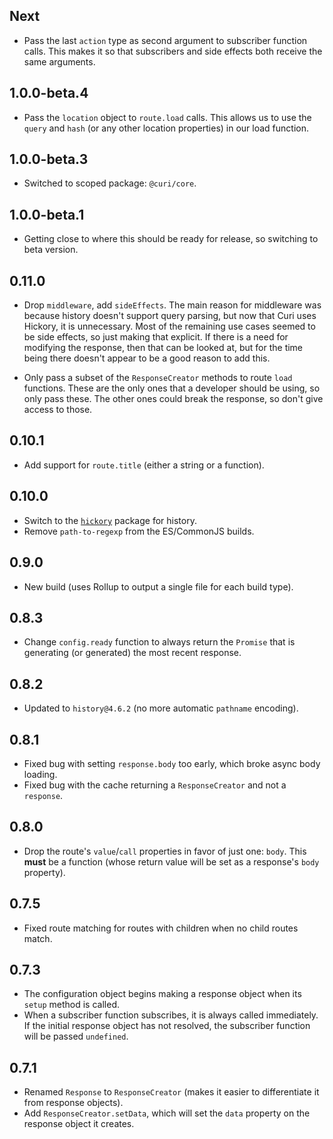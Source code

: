 ## Next

* Pass the last `action` type as second argument to subscriber function calls. This makes it so that subscribers and side effects both receive the same arguments.

## 1.0.0-beta.4

* Pass the `location` object to `route.load` calls. This allows us to use the `query` and `hash` (or any other location properties) in our load function.

## 1.0.0-beta.3

* Switched to scoped package: `@curi/core`.

## 1.0.0-beta.1

* Getting close to where this should be ready for release, so switching to beta version.

## 0.11.0

* Drop `middleware`, add `sideEffects`. The main reason for middleware was because history doesn't
support query parsing, but now that Curi uses Hickory, it is unnecessary. Most of the remaining use
cases seemed to be side effects, so just making that explicit. If there is a need for modifying the response, then that can be looked at, but for the time being there doesn't appear to be a good reason to add this.

* Only pass a subset of the `ResponseCreator` methods to route `load` functions. These are the only ones that a developer should be using, so only pass these. The other ones could break the response, so don't give access to those.

## 0.10.1

* Add support for `route.title` (either a string or a function).

## 0.10.0

* Switch to the [`hickory`](https://github.com/pshrmn/hickory) package for history.
* Remove `path-to-regexp` from the ES/CommonJS builds.

## 0.9.0

* New build (uses Rollup to output a single file for each build type).

## 0.8.3

* Change `config.ready` function to always return the `Promise` that is generating (or generated) the most recent response.

## 0.8.2

* Updated to `history@4.6.2` (no more automatic `pathname` encoding).

## 0.8.1

* Fixed bug with setting `response.body` too early, which broke async body loading.
* Fixed bug with the cache returning a `ResponseCreator` and not a `response`.

## 0.8.0

* Drop the route's `value`/`call` properties in favor of just one: `body`. This **must** be a function (whose return value will be set as a response's `body` property).

## 0.7.5

* Fixed route matching for routes with children when no child routes match.

## 0.7.3

* The configuration object begins making a response object when its `setup` method is called.
* When a subscriber function subscribes, it is always called immediately. If the initial response object has not resolved, the subscriber function will be passed `undefined`.

## 0.7.1

* Renamed `Response` to `ResponseCreator` (makes it easier to differentiate it from response objects).
* Add `ResponseCreator.setData`, which will set the `data` property on the response object it creates.
